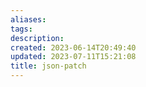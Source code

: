 ```yaml
---
aliases: 
tags: 
description:
created: 2023-06-14T20:49:40
updated: 2023-07-11T15:21:08
title: json-patch
---
```

